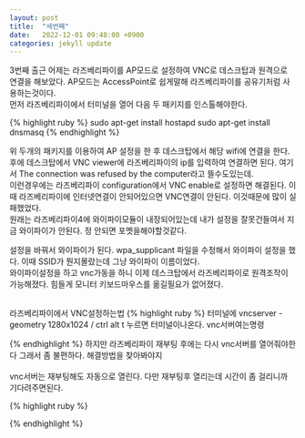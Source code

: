 ```yaml
---
layout: post
title:  "세번째"
date:   2022-12-01 09:48:00 +0900
categories: jekyll update
---
```

3번째 출근
어제는 라즈베리파이를 AP모드로 설정하여 VNC로 데스크탑과 원격으로 연결을 해보았다. AP모드는 AccessPoint로 쉽게말해 라즈베리파이를 공유기처럼 사용하는것이다.<br/>
먼저 라즈베리파이에서 터미널을 열어 다음 두 패키지를 인스톨해야한다.<br/>

{% highlight ruby %}
sudo apt-get install hostapd
sudo apt-get install dnsmasq
{% endhighlight %}

위 두개의 패키지를 이용하여 AP 설정을 한 후 데스크탑에서 해당 wifi에 연결을 한다.<br/>
후에 데스크탑에서 VNC viewer에 라즈베리파이의 ip를 입력하여 연결하면 된다. 여기서 The connection was refused by the computer라고 뜰수도있는데.<br/>
이런경우에는 라즈베리파이 configuration에서 VNC enable로 설정하면 해결된다. 이때 라즈베리파이에 인터넷연결이 안되어있으면 VNC연결이 안된다. 이것때문에 많이 실패했었다.<br/>
원래는 라즈베리파이4에 와이파이모듈이 내장되어있는데 내가 설정을 잘못건들여서 지금 와이파이가 안된다. 정 안되면 포멧을해야할것같다.<br/>

설정을 바꿔서 와이파이가 된다. wpa_supplicant 파일을 수정해서 와이파이 설정을 했다. 이때 SSID가 뭔지몰랐는데 그냥 와이파이 이름이었다.<br/>
와이파이설정을 하고 vnc가동을 하니 이제 데스크탑에서 라즈베리파이로 원격조작이 가능해졌다. 힘들게 모니터 키보드마우스를 옮길필요가 없어졌다.<br/><br/>

라즈베리파이에서 VNC설정하는법
{% highlight ruby %}
터미널에 vncserver -geometry 1280x1024    / ctrl alt t 누르면 터미널이나온다. vnc서버여는명령


{% endhighlight %}
하지만 라즈베리파이 재부팅 후에는 다시 vnc서버를 열어줘야한다 그래서 좀 불편하다. 해결방법을 찾아봐야지<br/><br/>
vnc서버는 재부팅해도 자동으로 열린다. 다만 재부팅후 열리는데 시간이 좀 걸리니까 기다려주면된다.







{% highlight ruby %}



{% endhighlight %}
